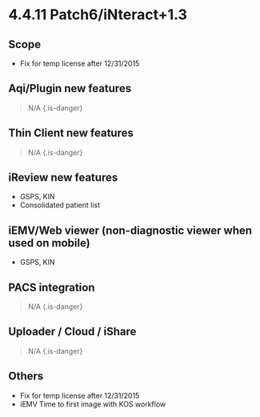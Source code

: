 <!-- TITLE: Patch 6/Interact+1.3 -->
<!-- SUBTITLE: A quick summary of Patch 6/Interact+1.3 -->

# 4.4.11 Patch6/iNteract+1.3
## Scope
* Fix for temp license after 12/31/2015

## Aqi/Plugin new features
> N/A
{.is-danger}

## Thin Client new features
> N/A
> {.is-danger}

## iReview new features
* GSPS, KIN
* Consolidated patient list

## iEMV/Web viewer (non-diagnostic viewer when used on mobile)
* GSPS, KIN 

## PACS integration
> N/A
{.is-danger}

## Uploader / Cloud / iShare
> N/A
{.is-danger}

## Others
* Fix for temp license after 12/31/2015
* iEMV Time to first image with KOS workflow 

